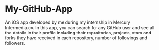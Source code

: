 # My-GitHub-App
An iOS app developed by me during my internship in Mercury Intermedia.co. In this app, you can search for any GitHub user and see all the details in their profile including their repositories, projects, stars and forks they have received in each repository, number of followings and followers. 
